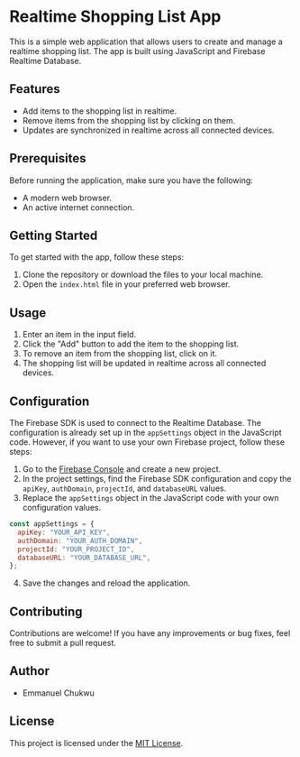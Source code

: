 # Realtime Shopping List App

This is a simple web application that allows users to create and manage a realtime shopping list. The app is built using JavaScript and Firebase Realtime Database.

## Features

- Add items to the shopping list in realtime.
- Remove items from the shopping list by clicking on them.
- Updates are synchronized in realtime across all connected devices.

## Prerequisites

Before running the application, make sure you have the following:

- A modern web browser.
- An active internet connection.

## Getting Started

To get started with the app, follow these steps:

1. Clone the repository or download the files to your local machine.
2. Open the `index.html` file in your preferred web browser.

## Usage

1. Enter an item in the input field.
2. Click the "Add" button to add the item to the shopping list.
3. To remove an item from the shopping list, click on it.
4. The shopping list will be updated in realtime across all connected devices.

## Configuration

The Firebase SDK is used to connect to the Realtime Database. The configuration is already set up in the `appSettings` object in the JavaScript code. However, if you want to use your own Firebase project, follow these steps:

1. Go to the [Firebase Console](https://console.firebase.google.com/) and create a new project.
2. In the project settings, find the Firebase SDK configuration and copy the `apiKey`, `authDomain`, `projectId`, and `databaseURL` values.
3. Replace the `appSettings` object in the JavaScript code with your own configuration values.

```javascript
const appSettings = {
  apiKey: "YOUR_API_KEY",
  authDomain: "YOUR_AUTH_DOMAIN",
  projectId: "YOUR_PROJECT_ID",
  databaseURL: "YOUR_DATABASE_URL",
};
```

4. Save the changes and reload the application.

## Contributing

Contributions are welcome! If you have any improvements or bug fixes, feel free to submit a pull request.

## Author

- Emmanuel Chukwu

## License

This project is licensed under the [MIT License](LICENSE).